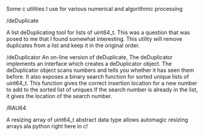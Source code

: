Some c utilities I use for various numerical and algorithmic processing

/deDuplicate

A list deDuplicating tool for lists of uint64_t.
This was a question that was posed to me that I found somewhat interesting.
This utility will remove duplicates from a list and keep it in the original order.

/deDuplicator
An on-line version of deDuplicate, 
The deDuplicator implements an interface which creates a deDuplicator object.
The deDuplicator object scans numbers and tells you whether it has seen them before.
It also exposes a binary search function for sorted unique lists of uint64_t.
This function gives the correct insertion location for a new number to add to the sorted list of uniques
If the search number is already in the list, it gives the location of the search number.

/RAU64

A resizing array of uint64_t
abstract data type allows automagic resizing arrays ala python right here in c!


